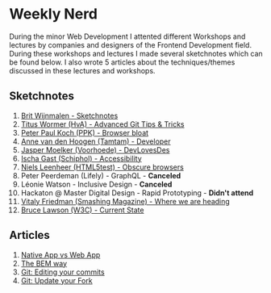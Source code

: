 # Weekly Nerd
During the minor Web Development I attented different Workshops and lectures by companies and designers of the Frontend Development field. During these workshops and lectures I made several sketchnotes which can be found below. I also wrote 5 articles about the techniques/themes discussed in these lectures and workshops.

## Sketchnotes

1. [Brit Wijnmalen - Sketchnotes](./weekly-nerds/week1.md)
2. [Titus Wormer (HvA) - Advanced Git Tips & Tricks](./weekly-nerds/week2.md)
3. [Peter Paul Koch (PPK) - Browser bloat](./weekly-nerds/week3.md)
4. [Anne van den Hoogen (Tamtam) - Developer](./weekly-nerds/week4.md)
5. [Jasper Moelker (Voorhoede) - DevLovesDes](./weekly-nerds/week5.md)
6. [Ischa Gast (Schiphol) - Accessibility](./weekly-nerds/week6.md)
7. [Niels Leenheer (HTML5test) - Obscure browsers](./weekly-nerds/week7.md)
8. Peter Peerdeman (Lifely) - GraphQL - __Canceled__
9. Léonie Watson - Inclusive Design - __Canceled__
10. Hackaton @ Master Digital Design - Rapid Prototyping - __Didn't attend__
11. [Vitaly Friedman (Smashing Magazine) - Where we are heading](./weekly-nerds/week11.md)
12. [Bruce Lawson (W3C) - Current State](./weekly-nerds/week12.md)

## Articles

1. [Native App vs Web App](./articles/artice1.md)
3. [The BEM way](./articles/article3.md)
4. [Git: Editing your commits](./articles/article4.md)
5. [Git: Update your Fork](./articles/article5.md)

